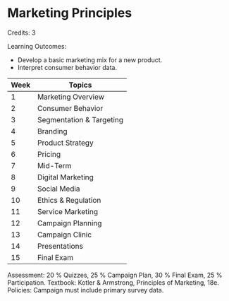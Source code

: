 # Marketing Principles

Credits: 3

Learning Outcomes:
- Develop a basic marketing mix for a new product.
- Interpret consumer behavior data.

| Week | Topics                   |
| ---- | ------------------------ |
| 1    | Marketing Overview       |
| 2    | Consumer Behavior        |
| 3    | Segmentation & Targeting |
| 4    | Branding                 |
| 5    | Product Strategy         |
| 6    | Pricing                  |
| 7    | Mid-Term                 |
| 8    | Digital Marketing        |
| 9    | Social Media             |
| 10   | Ethics & Regulation      |
| 11   | Service Marketing        |
| 12   | Campaign Planning        |
| 13   | Campaign Clinic          |
| 14   | Presentations            |
| 15   | Final Exam               |

Assessment: 20 % Quizzes, 25 % Campaign Plan, 30 % Final Exam, 25 % Participation.
Textbook: Kotler & Armstrong, Principles of Marketing, 18e.
Policies: Campaign must include primary survey data.